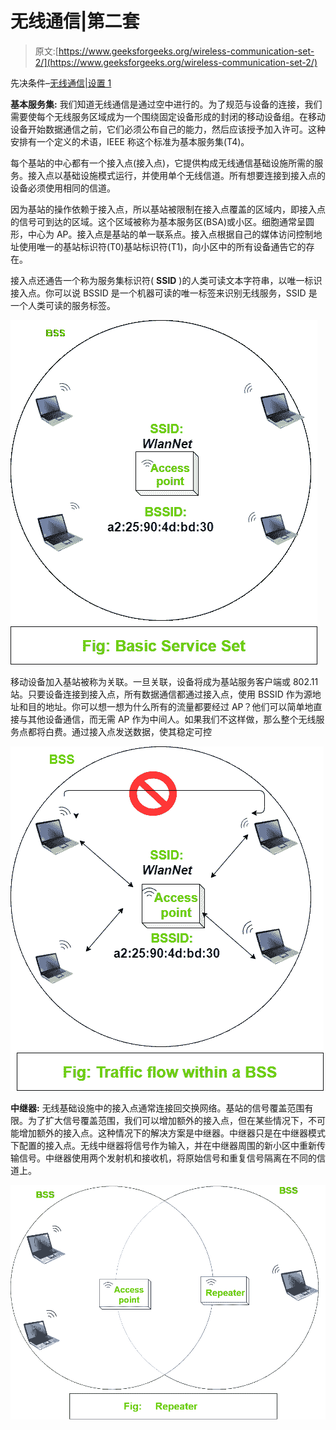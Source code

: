 # 无线通信|第二套

> 原文:[https://www.geeksforgeeks.org/wireless-communication-set-2/](https://www.geeksforgeeks.org/wireless-communication-set-2/)

先决条件–[无线通信|设置 1](https://www.geeksforgeeks.org/wireless-communication-set-1/)

**基本服务集:**
我们知道无线通信是通过空中进行的。为了规范与设备的连接，我们需要使每个无线服务区域成为一个围绕固定设备形成的封闭的移动设备组。在移动设备开始数据通信之前，它们必须公布自己的能力，然后应该授予加入许可。这种安排有一个定义的术语，IEEE 称这个标准为基本服务集(T4)。

每个基站的中心都有一个接入点(接入点)，它提供构成无线通信基础设施所需的服务。接入点以基础设施模式运行，并使用单个无线信道。所有想要连接到接入点的设备必须使用相同的信道。

因为基站的操作依赖于接入点，所以基站被限制在接入点覆盖的区域内，即接入点的信号可到达的区域。这个区域被称为基本服务区(BSA)或小区。细胞通常呈圆形，中心为 AP。接入点是基站的单一联系点。接入点根据自己的媒体访问控制地址使用唯一的基站标识符(T0)基站标识符(T1)，向小区中的所有设备通告它的存在。

接入点还通告一个称为服务集标识符( **SSID** )的人类可读文本字符串，以唯一标识接入点。你可以说 BSSID 是一个机器可读的唯一标签来识别无线服务，SSID 是一个人类可读的服务标签。

![](img/ce9583177df66825c4a9407ff528f292.png)

移动设备加入基站被称为关联。一旦关联，设备将成为基站服务客户端或 802.11 站。只要设备连接到接入点，所有数据通信都通过接入点，使用 BSSID 作为源地址和目的地址。你可以想一想为什么所有的流量都要经过 AP？他们可以简单地直接与其他设备通信，而无需 AP 作为中间人。如果我们不这样做，那么整个无线服务点都将白费。通过接入点发送数据，使其稳定可控

![](img/c7eb5441b4021df6f6b7cb1817701f6d.png)

**中继器:**
无线基础设施中的接入点通常连接回交换网络。基站的信号覆盖范围有限。为了扩大信号覆盖范围，我们可以增加额外的接入点，但在某些情况下，不可能增加额外的接入点。这种情况下的解决方案是中继器。中继器只是在中继器模式下配置的接入点。无线中继器将信号作为输入，并在中继器周围的新小区中重新传输信号。中继器使用两个发射机和接收机，将原始信号和重复信号隔离在不同的信道上。

![](img/21359e5ad108507a37e1b249ef2a367e.png)